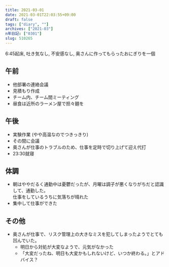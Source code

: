 ```yaml
---
title: 2021-03-01
date: 2021-03-01T22:03:55+09:00
draft: false
tags: ["diary", ""]
archives: ["2021-03"]
n年日記: ["0301"]
slug: 510265
---
```

6:45起床, 吐き気なし, 不安感なし, 奥さんに作ってもらったおにぎりを一個
## 午前
- 他部署の連絡会議
- 見積もり作成
- チーム内、チーム間ミーティング
- 昼食は近所のラーメン屋で担々麺を
## 午後
- 実験作業 (やや高温なのでつきっきり)
- その間に会議
- 奥さんが仕事のトラブルのため、仕事を定時で切り上げて迎え代打
- 23:30就寝
## 体調
- 朝はややだるく通勤中は憂鬱だったが、月曜は調子が悪くなりがちだと認識して、通勤した。  
仕事をしているうちに気落ちが晴れた
- 集中して仕事ができた
## その他
- 奥さんが仕事で、リスク管理上の大きなミスを犯してしまったようでとても凹んでいた。
  - 明日から対処が大変なようで、元気がなかった
  - 「大変だったね、明日も大変かもしれないけど、いつか終わる。」とアドバイス？